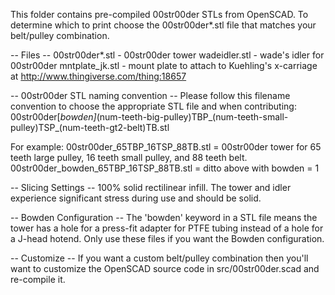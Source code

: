This folder contains pre-compiled 00str00der STLs from OpenSCAD.  To determine which to print choose the 00str00der*.stl file that matches your belt/pulley combination.

-- Files --
00str00der*.stl		- 00str00der tower
wadeidler.stl		- wade's idler for 00str00der
mntplate_jk.stl		- mount plate to attach to Kuehling's x-carriage at http://www.thingiverse.com/thing:18657

-- 00str00der STL naming convention --
Please follow this filename convention to choose the appropriate STL file and when contributing:
00str00der[_bowden]_(num-teeth-big-pulley)TBP_(num-teeth-small-pulley)TSP_(num-teeth-gt2-belt)TB.stl

For example:
00str00der_65TBP_16TSP_88TB.stl = 00str00der tower for 65 teeth large pulley, 16 teeth small pulley, and 88 teeth belt.
00str00der_bowden_65TBP_16TSP_88TB.stl = ditto above with bowden = 1

-- Slicing Settings --
100% solid rectilinear infill.  The tower and idler experience significant stress during use and should be solid.

-- Bowden Configuration --
The 'bowden' keyword in a STL file means the tower has a hole for a press-fit adapter for PTFE tubing instead of a hole for a J-head hotend.  Only use these files if you want the Bowden configuration.

-- Customize --
If you want a custom belt/pulley combination then you'll want to customize the OpenSCAD source code in src/00str00der.scad and re-compile it.